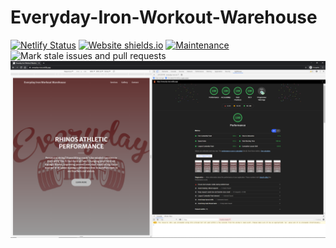 # Everyday-Iron-Workout-Warehouse

[![Netlify Status](https://api.netlify.com/api/v1/badges/cbc540a4-6a4a-4e46-a8e1-89f6f8e27c17/deploy-status)](https://app.netlify.com/sites/hungry-shannon-6357a0/deploys)
[![Website shields.io](https://img.shields.io/website-up-down-green-red/http/shields.io.svg)](https://everyday-iron.netlify.app/)
[![Maintenance](https://img.shields.io/badge/Maintained%3F-yes-green.svg)](https://github.com/milliorn/Everyday-Iron/graphs/commit-activity)
![Mark stale issues and pull requests](https://github.com/milliorn/Everyday-Iron/workflows/Mark%20stale%20issues%20and%20pull%20requests/badge.svg)
![Lighthouse 100 Score](https://github.com/milliorn/Everyday-Iron/blob/master/src/images/lighthouse.png)

